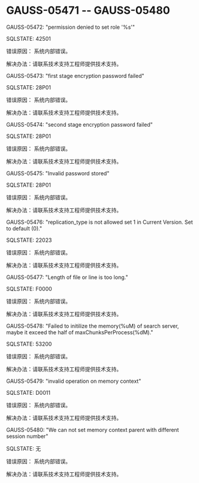 # GAUSS-05471 -- GAUSS-05480<a name="ZH-CN_TOPIC_0302073458"></a>

GAUSS-05472: "permission denied to set role '%s'"

SQLSTATE: 42501

错误原因： 系统内部错误。

解决办法：请联系技术支持工程师提供技术支持。

GAUSS-05473: "first stage encryption password failed"

SQLSTATE: 28P01

错误原因： 系统内部错误。

解决办法：请联系技术支持工程师提供技术支持。

GAUSS-05474: "second stage encryption password failed"

SQLSTATE: 28P01

错误原因： 系统内部错误。

解决办法：请联系技术支持工程师提供技术支持。

GAUSS-05475: "Invalid password stored"

SQLSTATE: 28P01

错误原因： 系统内部错误。

解决办法：请联系技术支持工程师提供技术支持。

GAUSS-05476: "replication\_type is not allowed set 1 in Current Version. Set to default \(0\)."

SQLSTATE: 22023

错误原因： 系统内部错误。

解决办法：请联系技术支持工程师提供技术支持。

GAUSS-05477: "Length of file or line is too long."

SQLSTATE: F0000

错误原因： 系统内部错误。

解决办法：请联系技术支持工程师提供技术支持。

GAUSS-05478: "Failed to initilize the memory\(%uM\) of search server, maybe it exceed the half of maxChunksPerProcess\(%dM\)."

SQLSTATE: 53200

错误原因： 系统内部错误。

解决办法：请联系技术支持工程师提供技术支持。

GAUSS-05479: "invalid operation on memory context"

SQLSTATE: D0011

错误原因： 系统内部错误。

解决办法：请联系技术支持工程师提供技术支持。

GAUSS-05480: "We can not set memory context parent with different session number"

SQLSTATE: 无

错误原因： 系统内部错误。

解决办法：请联系技术支持工程师提供技术支持。

